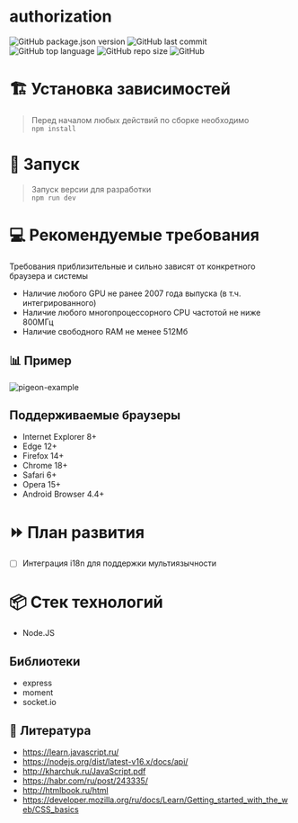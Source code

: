 # authorization

![GitHub package.json version](https://img.shields.io/github/package-json/v/Salpuga/authorization?style=flat-square)
![GitHub last commit](https://img.shields.io/github/last-commit/Salpuga/authorization?style=flat-square)
![GitHub top language](https://img.shields.io/github/languages/top/Salpuga/authorization?style=flat-square)
![GitHub repo size](https://img.shields.io/github/repo-size/Salpuga/authorization?style=flat-square)
![GitHub](https://img.shields.io/github/license/Salpuga/authorization?style=flat-square)

# :building_construction: Установка зависимостей
> Перед началом любых действий по сборке необходимо  
> `npm install`

# :rocket: Запуск
> Запуск версии для разработки  
> `npm run dev`

# :computer: Рекомендуемые требования
Требования приблизительные и сильно зависят от конкретного браузера и системы

- Наличие любого GPU не ранее 2007 года выпуска (в т.ч. интегрированного)
- Наличие любого многопроцессорного CPU частотой не ниже 800МГц
- Наличие свободного RAM не менее 512Мб

## 📊 Пример

![pigeon-example](https://user-images.githubusercontent.com/73400755/134801938-c917f542-40a7-4ee5-95ef-5484c9d3e930.gif)

## Поддерживаемые браузеры
- Internet Explorer 8+
- Edge 12+
- Firefox 14+
- Chrome 18+
- Safari 6+
- Opera 15+
- Android Browser 4.4+

# :fast_forward: План развития
- [ ] Интеграция i18n для поддержки мультиязычности

# :package: Стек технологий
- Node.JS                                                               

## Библиотеки

- express
- moment
- socket.io                      

## :book: Литература
- https://learn.javascript.ru/
- https://nodejs.org/dist/latest-v16.x/docs/api/
- http://kharchuk.ru/JavaScript.pdf 
- https://habr.com/ru/post/243335/
- http://htmlbook.ru/html
- https://developer.mozilla.org/ru/docs/Learn/Getting_started_with_the_web/CSS_basics
